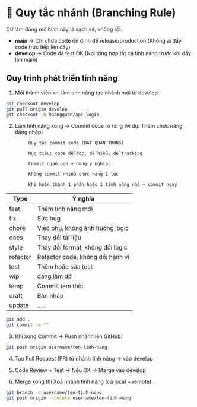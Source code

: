 # 📌 Quy tắc nhánh (Branching Rule)

Cứ làm đúng mô hình này là sạch sẽ, không rối:

- **main** → Chỉ chứa code ổn định để release/production (Không ai đẩy code trực tiếp lên đây)
- **develop** → Code đã test OK (Nơi tổng hợp tất cả tính năng trước khi đẩy lên main)

## Quy trình phát triển tính năng

1. Mỗi thành viên khi làm tính năng tạo nhánh mới từ develop:
           
```bash
git checkout develop
git pull origin develop
git checkout -b hoangquan/api-login
```

2. Làm tính năng xong → Commit code rõ ràng (ví dụ: Thêm chức năng đăng nhập)
            
            Quy tắc commit code (RẤT QUAN TRỌNG)

            Mục tiêu: code dễ đọc, dễ hiểu, dễ tracking

            Commit ngắn gọn + đúng ý nghĩa:

            Không commit nhiều chức năng 1 lúc

            Khi hoàn thành 1 phần hoặc 1 tính năng nhỏ → commit ngay

| Type     |            Ý nghĩa               |
| -------- | -------------------------------- |
| feat     | Thêm tính năng mới               |
| fix      | Sửa bug                          |
| chore    | Việc phụ, không ảnh hưởng logic  |
| docs     | Thay đổi tài liệu                |
| style    | Thay đổi format, không đổi logic |
| refactor | Refactor code, không đổi hành vi |
| test     | Thêm hoặc sửa test               |
| wip      | đang làm dở                      |
| temp     | Commit tạm thời                  |
| draft    | Bản nháp                         |
| update   |     .....                        |

```bash
git add .
git commit -m ""
```

3. Khi xong Commit → Push nhánh lên GitHub:
```bash
git push origin username/ten-tinh-nang
```


4. Tạo Pull Request (PR) từ nhánh tính năng → vào develop

5. Code Review + Test → Nếu OK → Merge vào develop

6. Merge xong thì Xoá nhánh tính năng (cả local + remote):
```bash
git branch -d username/ten-tinh-nang
git push origin --delete username/ten-tinh-nang
```
